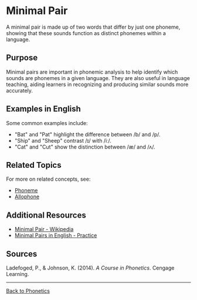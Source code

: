 # Minimal Pair

A minimal pair is made up of two words that differ by just one phoneme, showing that these sounds function as distinct phonemes within a language.

## Purpose

Minimal pairs are important in phonemic analysis to help identify which sounds are phonemes in a given language. They are also useful in language teaching, aiding learners in recognizing and producing similar sounds more accurately.

## Examples in English

Some common examples include:

- "Bat" and "Pat" highlight the difference between /b/ and /p/.
- "Ship" and "Sheep" contrast /ɪ/ with /iː/.
- "Cat" and "Cut" show the distinction between /æ/ and /ʌ/.

## Related Topics

For more on related concepts, see:

- [Phoneme](Phoneme.md)
- [Allophone](../Phonology/Allophone.md)

## Additional Resources

- [Minimal Pair - Wikipedia](https://en.wikipedia.org/wiki/Minimal_pair)
- [Minimal Pairs in English - Practice](https://www.englishclub.com/pronunciation/minimal-pairs.htm)

## Sources

Ladefoged, P., & Johnson, K. (2014). *A Course in Phonetics*. Cengage Learning.

---

[Back to Phonetics](../README.md)

